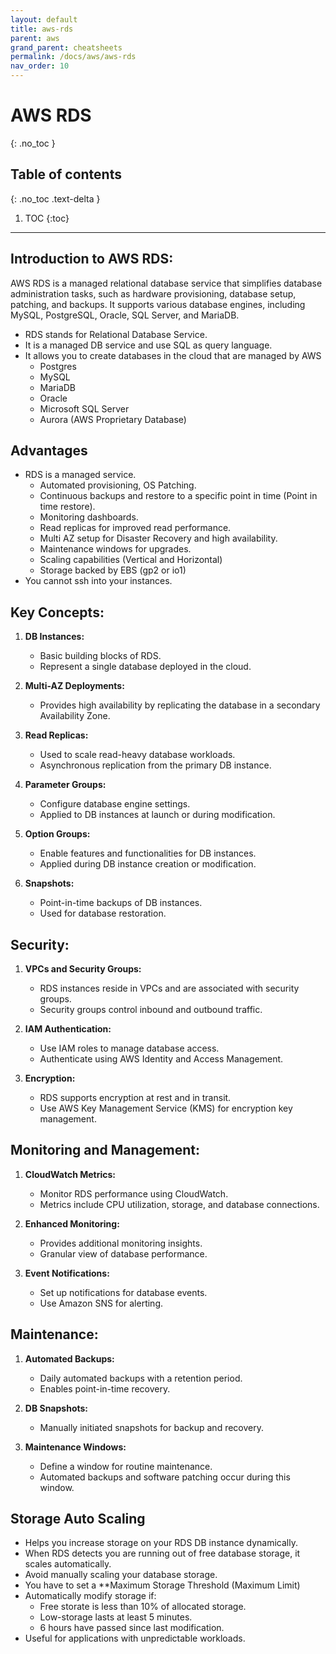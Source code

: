 ```yaml
---
layout: default
title: aws-rds
parent: aws
grand_parent: cheatsheets
permalink: /docs/aws/aws-rds
nav_order: 10
---
```

# AWS RDS 
{: .no_toc }

## Table of contents
{: .no_toc .text-delta }

1. TOC
{:toc}

---

## Introduction to AWS RDS:

AWS RDS is a managed relational database service that simplifies database administration tasks, such as hardware provisioning, 
database setup, patching, and backups. It supports various database engines, including MySQL, PostgreSQL, Oracle, SQL Server, 
and MariaDB.

- RDS stands for Relational Database Service.
- It is a managed DB service and use SQL as query language.
- It allows you to create databases in the cloud that are managed by AWS
  - Postgres
  - MySQL
  - MariaDB
  - Oracle
  - Microsoft SQL Server
  - Aurora (AWS Proprietary Database)

## Advantages

- RDS is a managed service.
  - Automated provisioning, OS Patching.
  - Continuous backups and restore to a specific point in time (Point in time restore).
  - Monitoring dashboards.
  - Read replicas for improved read performance.
  - Multi AZ setup for Disaster Recovery and high availability.
  - Maintenance windows for upgrades.
  - Scaling capabilities (Vertical and Horizontal)
  - Storage backed by EBS (gp2 or io1)
- You cannot ssh into your instances.  

## Key Concepts:

1. **DB Instances:**
    - Basic building blocks of RDS.
    - Represent a single database deployed in the cloud.

2. **Multi-AZ Deployments:**
    - Provides high availability by replicating the database in a secondary Availability Zone.

3. **Read Replicas:**
    - Used to scale read-heavy database workloads.
    - Asynchronous replication from the primary DB instance.

4. **Parameter Groups:**
    - Configure database engine settings.
    - Applied to DB instances at launch or during modification.

5. **Option Groups:**
    - Enable features and functionalities for DB instances.
    - Applied during DB instance creation or modification.

6. **Snapshots:**
    - Point-in-time backups of DB instances.
    - Used for database restoration.

## Security:

1. **VPCs and Security Groups:**
    - RDS instances reside in VPCs and are associated with security groups.
    - Security groups control inbound and outbound traffic.

2. **IAM Authentication:**
    - Use IAM roles to manage database access.
    - Authenticate using AWS Identity and Access Management.

3. **Encryption:**
    - RDS supports encryption at rest and in transit.
    - Use AWS Key Management Service (KMS) for encryption key management.

## Monitoring and Management:

1. **CloudWatch Metrics:**
    - Monitor RDS performance using CloudWatch.
    - Metrics include CPU utilization, storage, and database connections.

2. **Enhanced Monitoring:**
    - Provides additional monitoring insights.
    - Granular view of database performance.

3. **Event Notifications:**
    - Set up notifications for database events.
    - Use Amazon SNS for alerting.

## Maintenance:

1. **Automated Backups:**
    - Daily automated backups with a retention period.
    - Enables point-in-time recovery.

2. **DB Snapshots:**
    - Manually initiated snapshots for backup and recovery.

3. **Maintenance Windows:**
    - Define a window for routine maintenance.
    - Automated backups and software patching occur during this window.

## Storage Auto Scaling

- Helps you increase storage on your RDS DB instance dynamically.
- When RDS detects you are running out of free database storage, it scales automatically.
- Avoid manually scaling your database storage.
- You have to set a **Maximum Storage Threshold (Maximum Limit)
- Automatically modify storage if:
    - Free storate is less than 10% of allocated storage.
    - Low-storage lasts at least 5 minutes.
    - 6 hours have passed since last modification.
- Useful for applications with unpredictable workloads.
